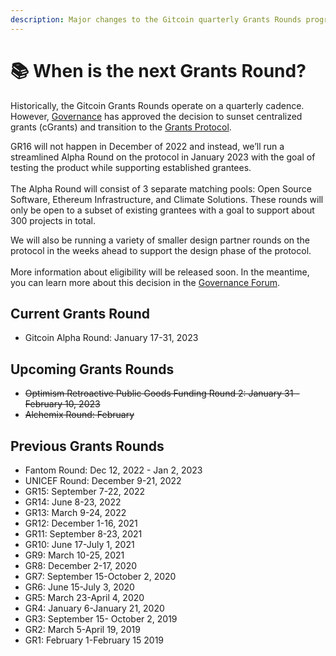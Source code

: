 ```yaml
---
description: Major changes to the Gitcoin quarterly Grants Rounds program
---
```


# 📚 When is the next Grants Round?

Historically, the Gitcoin Grants Rounds operate on a quarterly cadence. However, [Governance](https://gov.gitcoin.co/) has approved the decision to sunset centralized grants (cGrants) and transition to the [Grants Protocol](https://support.gitcoin.co/gitcoin-grants-protocol).

GR16 will not happen in December of 2022 and instead, we’ll run a streamlined Alpha Round on the protocol in January 2023 with the goal of testing the product while supporting established grantees.\
\
The Alpha Round will consist of 3 separate matching pools: Open Source Software, Ethereum Infrastructure, and Climate Solutions. These rounds will only be open to a subset of existing grantees with a goal to support about 300 projects in total.

We will also be running a variety of smaller design partner rounds on the protocol in the weeks ahead to support the design phase of the protocol.\
\
More information about eligibility will be released soon. In the meantime, you can learn more about this decision in the [Governance Forum](https://gov.gitcoin.co/t/discussion-feedback-request-grants-protocol-alpha-round-eligibility/11873).&#x20;

## Current Grants Round

* Gitcoin Alpha Round: January 17-31, 2023

## Upcoming Grants Rounds

* ~~Optimism Retroactive Public Goods Funding Round 2: January 31 - February 10, 2023~~
* ~~Alchemix Round: February~~

## Previous Grants Rounds

* Fantom Round: Dec 12, 2022 - Jan 2, 2023
* UNICEF Round: December 9-21, 2022
* GR15: September 7-22, 2022
* GR14: June 8-23, 2022
* GR13: March 9-24, 2022
* GR12: December 1-16, 2021
* GR11: September 8-23, 2021
* GR10: June 17-July 1, 2021
* GR9: March 10-25, 2021
* GR8: December 2-17, 2020
* GR7: September 15-October 2, 2020
* GR6: June 15-July 3, 2020
* GR5: March 23-April 4, 2020
* GR4: January 6-January 21, 2020
* GR3: September 15- October 2, 2019
* GR2: March 5-April 19, 2019
* GR1: February 1-February 15 2019
